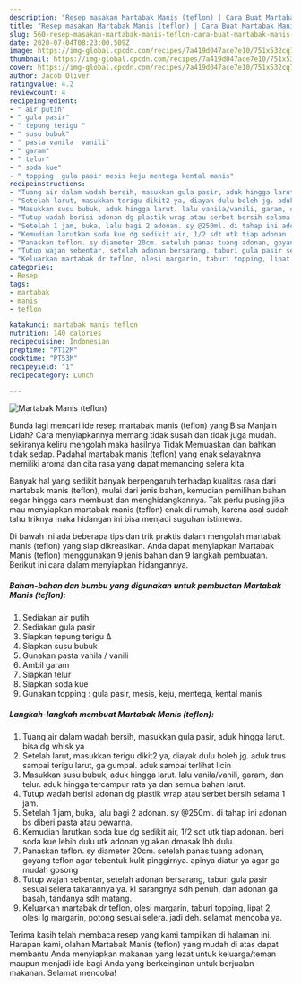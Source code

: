 ```yaml
---
description: "Resep masakan Martabak Manis (teflon) | Cara Buat Martabak Manis (teflon) Yang Paling Enak"
title: "Resep masakan Martabak Manis (teflon) | Cara Buat Martabak Manis (teflon) Yang Paling Enak"
slug: 560-resep-masakan-martabak-manis-teflon-cara-buat-martabak-manis-teflon-yang-paling-enak
date: 2020-07-04T08:23:00.509Z
image: https://img-global.cpcdn.com/recipes/7a419d047ace7e10/751x532cq70/martabak-manis-teflon-foto-resep-utama.jpg
thumbnail: https://img-global.cpcdn.com/recipes/7a419d047ace7e10/751x532cq70/martabak-manis-teflon-foto-resep-utama.jpg
cover: https://img-global.cpcdn.com/recipes/7a419d047ace7e10/751x532cq70/martabak-manis-teflon-foto-resep-utama.jpg
author: Jacob Oliver
ratingvalue: 4.2
reviewcount: 4
recipeingredient:
- " air putih"
- " gula pasir"
- " tepung terigu "
- " susu bubuk"
- " pasta vanila  vanili"
- " garam"
- " telur"
- " soda kue"
- " topping  gula pasir mesis keju mentega kental manis"
recipeinstructions:
- "Tuang air dalam wadah bersih, masukkan gula pasir, aduk hingga larut. bisa dg whisk ya"
- "Setelah larut, masukkan terigu dikit2 ya, diayak dulu boleh jg. aduk trus sampai terigu larut, ga gumpal. aduk sampai terlihat licin"
- "Masukkan susu bubuk, aduk hingga larut. lalu vanila/vanili, garam, dan telur. aduk hingga tercampur rata ya dan semua bahan larut."
- "Tutup wadah berisi adonan dg plastik wrap atau serbet bersih selama 1 jam."
- "Setelah 1 jam, buka, lalu bagi 2 adonan. sy @250ml. di tahap ini adonan bs diberi pasta atau pewarna."
- "Kemudian larutkan soda kue dg sedikit air, 1/2 sdt utk tiap adonan. beri soda kue lebih dulu utk adonan yg akan dmasak lbh dulu."
- "Panaskan teflon. sy diameter 20cm. setelah panas tuang adonan, goyang teflon agar tebentuk kulit pinggirnya. apinya diatur ya agar ga mudah gosong"
- "Tutup wajan sebentar, setelah adonan bersarang, taburi gula pasir sesuai selera takarannya ya. kl sarangnya sdh penuh, dan adonan ga basah, tandanya sdh matang."
- "Keluarkan martabak dr teflon, olesi margarin, taburi topping, lipat 2, olesi lg margarin, potong sesuai selera. jadi deh. selamat mencoba ya."
categories:
- Resep
tags:
- martabak
- manis
- teflon

katakunci: martabak manis teflon 
nutrition: 140 calories
recipecuisine: Indonesian
preptime: "PT12M"
cooktime: "PT53M"
recipeyield: "1"
recipecategory: Lunch

---
```



![Martabak Manis (teflon)](https://img-global.cpcdn.com/recipes/7a419d047ace7e10/751x532cq70/martabak-manis-teflon-foto-resep-utama.jpg)

Bunda lagi mencari ide resep martabak manis (teflon) yang Bisa Manjain Lidah? Cara menyiapkannya memang tidak susah dan tidak juga mudah. sekiranya keliru mengolah maka hasilnya Tidak Memuaskan dan bahkan tidak sedap. Padahal martabak manis (teflon) yang enak selayaknya memiliki aroma dan cita rasa yang dapat memancing selera kita.



Banyak hal yang sedikit banyak berpengaruh terhadap kualitas rasa dari martabak manis (teflon), mulai dari jenis bahan, kemudian pemilihan bahan segar hingga cara membuat dan menghidangkannya. Tak perlu pusing jika mau menyiapkan martabak manis (teflon) enak di rumah, karena asal sudah tahu triknya maka hidangan ini bisa menjadi suguhan istimewa.


Di bawah ini ada beberapa tips dan trik praktis dalam mengolah martabak manis (teflon) yang siap dikreasikan. Anda dapat menyiapkan Martabak Manis (teflon) menggunakan 9 jenis bahan dan 9 langkah pembuatan. Berikut ini cara dalam menyiapkan hidangannya.

<!--inarticleads1-->

##### Bahan-bahan dan bumbu yang digunakan untuk pembuatan Martabak Manis (teflon):

1. Sediakan  air putih
1. Sediakan  gula pasir
1. Siapkan  tepung terigu ∆
1. Siapkan  susu bubuk
1. Gunakan  pasta vanila / vanili
1. Ambil  garam
1. Siapkan  telur
1. Siapkan  soda kue
1. Gunakan  topping : gula pasir, mesis, keju, mentega, kental manis




<!--inarticleads2-->

##### Langkah-langkah membuat Martabak Manis (teflon):

1. Tuang air dalam wadah bersih, masukkan gula pasir, aduk hingga larut. bisa dg whisk ya
1. Setelah larut, masukkan terigu dikit2 ya, diayak dulu boleh jg. aduk trus sampai terigu larut, ga gumpal. aduk sampai terlihat licin
1. Masukkan susu bubuk, aduk hingga larut. lalu vanila/vanili, garam, dan telur. aduk hingga tercampur rata ya dan semua bahan larut.
1. Tutup wadah berisi adonan dg plastik wrap atau serbet bersih selama 1 jam.
1. Setelah 1 jam, buka, lalu bagi 2 adonan. sy @250ml. di tahap ini adonan bs diberi pasta atau pewarna.
1. Kemudian larutkan soda kue dg sedikit air, 1/2 sdt utk tiap adonan. beri soda kue lebih dulu utk adonan yg akan dmasak lbh dulu.
1. Panaskan teflon. sy diameter 20cm. setelah panas tuang adonan, goyang teflon agar tebentuk kulit pinggirnya. apinya diatur ya agar ga mudah gosong
1. Tutup wajan sebentar, setelah adonan bersarang, taburi gula pasir sesuai selera takarannya ya. kl sarangnya sdh penuh, dan adonan ga basah, tandanya sdh matang.
1. Keluarkan martabak dr teflon, olesi margarin, taburi topping, lipat 2, olesi lg margarin, potong sesuai selera. jadi deh. selamat mencoba ya.




Terima kasih telah membaca resep yang kami tampilkan di halaman ini. Harapan kami, olahan Martabak Manis (teflon) yang mudah di atas dapat membantu Anda menyiapkan makanan yang lezat untuk keluarga/teman maupun menjadi ide bagi Anda yang berkeinginan untuk berjualan makanan. Selamat mencoba!
